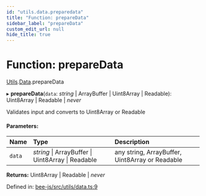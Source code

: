 ```yaml
---
id: "utils.data.preparedata"
title: "Function: prepareData"
sidebar_label: "prepareData"
custom_edit_url: null
hide_title: true
---
```


# Function: prepareData

[Utils](../modules/utils.md).[Data](../modules/utils.data.md).prepareData

▸ **prepareData**(`data`: *string* \| ArrayBuffer \| Uint8Array \| Readable): Uint8Array \| Readable \| *never*

Validates input and converts to Uint8Array or Readable

#### Parameters:

Name | Type | Description |
:------ | :------ | :------ |
`data` | *string* \| ArrayBuffer \| Uint8Array \| Readable | any string, ArrayBuffer, Uint8Array or Readable    |

**Returns:** Uint8Array \| Readable \| *never*

Defined in: [bee-js/src/utils/data.ts:9](https://github.com/ethersphere/bee-js/blob/430becc/src/utils/data.ts#L9)

